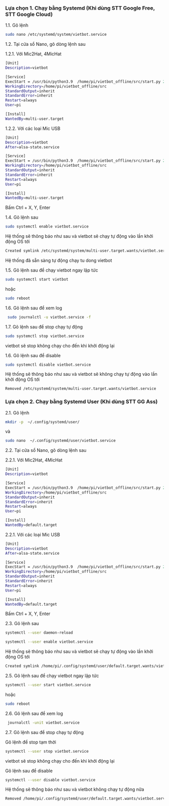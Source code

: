 ### Lựa chọn 1.  Chạy bằng Systemd (Khi dùng STT Google Free, STT Google Cloud)

1.1. Gõ lệnh

```sh
sudo nano /etc/systemd/system/vietbot.service
```
1.2. Tại cửa sổ Nano, gõ dòng lệnh sau

1.2.1. Với Mic2Hat, 4MicHat

```sh
[Unit]
Description=vietbot

[Service]
ExecStart = /usr/bin/python3.9  /home/pi/vietbot_offline/src/start.py 2>/dev/null
WorkingDirectory=/home/pi/vietbot_offline/src
StandardOutput=inherit
StandardError=inherit
Restart=always
User=pi

[Install]
WantedBy=multi-user.target
```
1.2.2. Với các loại Mic USB

```sh
[Unit]
Description=vietbot
After=alsa-state.service

[Service]
ExecStart = /usr/bin/python3.9  /home/pi/vietbot_offline/src/start.py 2>/dev/null
WorkingDirectory=/home/pi/vietbot_offline/src
StandardOutput=inherit
StandardError=inherit
Restart=always
User=pi

[Install]
WantedBy=multi-user.target
```
Bấm Ctrl + X, Y, Enter

1.4. Gõ lệnh sau

```sh
sudo systemctl enable vietbot.service
```
Hệ thống sẽ thông báo như sau và vietbot sẽ chạy tự động vào lần khởi động OS tới
```sh
Created symlink /etc/systemd/system/multi-user.target.wants/vietbot.service → /etc/systemd/system/vietbot.service.
```
Hệ thống đã sẵn sàng tự động chạy tu dong vietbot

1.5. Gõ lệnh sau để chạy vietbot ngay lập tức
```sh
sudo systemctl start vietbot
```
hoặc
```sh
sudo reboot
```
1.6. Gõ lệnh sau để xem log
```sh
 sudo journalctl -u vietbot.service -f
```
1.7. Gõ lệnh sau để stop chạy tự động 

```sh
sudo systemctl stop vietbot.service
```
vietbot sẽ stop không chạy cho đến khi khởi động lại

1.6. Gõ lệnh sau để disable

```sh
sudo systemctl disable vietbot.service
```
Hệ thống sẽ thông báo như sau và vietbot sẽ không chạy tự động vào lần khởi động OS tới
```sh
Removed /etc/systemd/system/multi-user.target.wants/vietbot.service
```

### Lựa chọn 2.  Chạy bằng Systemd User (Khi dùng STT GG Ass)

2.1. Gõ lệnh

```sh
mkdir -p  ~/.config/systemd/user/
```
và 
```sh
sudo nano  ~/.config/systemd/user/vietbot.service
```
2.2. Tại cửa sổ Nano, gõ dòng lệnh sau

2.2.1. Với Mic2Hat, 4MicHat

```sh
[Unit]
Description=vietbot

[Service]
ExecStart = /usr/bin/python3.9  /home/pi/vietbot_offline/src/start.py 2>/dev/null
WorkingDirectory=/home/pi/vietbot_offline/src
StandardOutput=inherit
StandardError=inherit
Restart=always
User=pi

[Install]
WantedBy=default.target
```
2.2.1. Với các loại Mic USB

```sh
[Unit]
Description=vietbot
After=alsa-state.service

[Service]
ExecStart = /usr/bin/python3.9  /home/pi/vietbot_offline/src/start.py 2>/dev/null
WorkingDirectory=/home/pi/vietbot_offline/src
StandardOutput=inherit
StandardError=inherit
Restart=always
User=pi

[Install]
WantedBy=default.target
```

Bấm Ctrl + X, Y, Enter

2.3. Gõ lệnh sau

```sh
systemctl --user daemon-reload
```
```sh
systemctl --user enable vietbot.service
```
Hệ thống sẽ thông báo như sau và vietbot sẽ chạy tự động vào lần khởi động OS tới

```sh
Created symlink /home/pi/.config/systemd/user/default.target.wants/vietbot.service → /home/pi/.config/systemd/user/vietbot.service.
```

2.5. Gõ lệnh sau để chạy vietbot ngay lập tức
```sh
systemctl --user start vietbot.service
```
hoặc
```sh
sudo reboot
```
2.6. Gõ lệnh sau để xem log

```sh
 journalctl -unit vietbot.service 
```
2.7. Gõ lệnh sau để stop chạy tự động 

Gõ lệnh để stop tạm thời

```sh
systemctl --user stop vietbot.service
```
vietbot sẽ stop không chạy cho đến khi khởi động lại

Gõ lệnh sau để disable

```sh
systemctl --user disable vietbot.service
```
Hệ thống sẽ thông báo như sau và vietbot không chạy tự động nữa
```sh
Removed /home/pi/.config/systemd/user/default.target.wants/vietbot.service.
```
